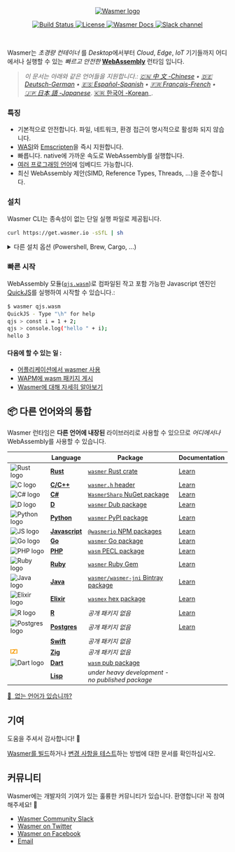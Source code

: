 <div align="center">
  <a href="https://wasmer.io" target="_blank" rel="noopener noreferrer">
    <img width="300" src="https://raw.githubusercontent.com/wasmerio/wasmer/master/assets/logo.png" alt="Wasmer logo">
  </a>

  <p>
    <a href="https://github.com/wasmerio/wasmer/actions?query=workflow%3Abuild">
      <img src="https://github.com/wasmerio/wasmer/workflows/build/badge.svg?style=flat-square" alt="Build Status">
    </a>
    <a href="https://github.com/wasmerio/wasmer/blob/master/LICENSE">
      <img src="https://img.shields.io/github/license/wasmerio/wasmer.svg" alt="License">
    </a>
    <a href="https://docs.wasmer.io">
      <img src="https://img.shields.io/static/v1?label=Docs&message=docs.wasmer.io&color=blue" alt="Wasmer Docs">
    </a>
    <a href="https://slack.wasmer.io">
      <img src="https://img.shields.io/static/v1?label=Slack&message=join%20us!&color=brighgreen" alt="Slack channel">
    </a>
  </p>
</div>

<br />

Wasmer는 _초경량 컨테이너_ 를 *Desktop*에서부터 *Cloud*, *Edge*, *IoT* 기기들까지 어디에서나 실행할 수 있는 _빠르고 안전한_ [**WebAssembly**](https://webassembly.org) 런타임 입니다.

> _이 문서는 아래와 같은 언어들을 지원합니다.:
[🇨🇳 中 文 -Chinese](https://github.com/wasmerio/wasmer/blob/master/docs/cn/README.md) • 
[🇩🇪 Deutsch-German](https://github.com/wasmerio/wasmer/blob/master/docs/de/README.md) • 
[🇪🇸 Español-Spanish](https://github.com/wasmerio/wasmer/blob/master/docs/es/README.md) • 
[🇫🇷 Français-French](https://github.com/wasmerio/wasmer/blob/master/docs/fr/README.md) • 
[🇯🇵 日本 語 -Japanese](https://github.com/wasmerio/wasmer/blob/master/docs/ja/README.md)_.
[🇰🇷 한국어 -Korean](https://github.com/wasmerio/wasmer/blob/master/docs/ko/README.md)_.

### 특징

* 기본적으로 안전합니다. 파일, 네트워크, 환경 접근이 명시적으로 활성화 되지 않습니다.
* [WASI](https://github.com/WebAssembly/WASI)와 [Emscripten](https://emscripten.org/)을 즉시 지원합니다.
* 빠릅니다. native에 가까운 속도로 WebAssembly를 실행합니다.
* [여러 프로그래밍 언어](https://github.com/wasmerio/wasmer/#-language-integrations)에 임베디드 가능합니다.
* 최신 WebAssembly 제안(SIMD, Reference Types, Threads, ...)을 준수합니다.

### 설치

Wasmer CLI는 종속성이 없는 단일 실행 파일로 제공됩니다.

```sh
curl https://get.wasmer.io -sSfL | sh
```


<details>
  <summary>다른 설치 옵션 (Powershell, Brew, Cargo, ...)</summary>
  
  _Wasmer는 다양한 패키지 매니저를 통해 설치 할 수 있습니다. 환경에 가장 적합한 것을 선택하십시오.:_
  
  * Powershell (Windows)
    ```powershell
    iwr https://win.wasmer.io -useb | iex
    ```

  * <a href="https://formulae.brew.sh/formula/wasmer">Homebrew</a> (macOS, Linux)

    ```sh
    brew install wasmer
    ```

  * <a href="https://github.com/ScoopInstaller/Main/blob/master/bucket/wasmer.json">Scoop</a> (Windows)

    ```sh
    scoop install wasmer
    ```

  * <a href="https://chocolatey.org/packages/wasmer">Chocolatey</a> (Windows)

    ```sh
    choco install wasmer
    ```
  
  * <a href="https://crates.io/crates/wasmer-cli/">Cargo</a>

    _Note: 사용 가능한 모든 기능은 [`wasmer-cli`
    crate docs](https://github.com/wasmerio/wasmer/tree/master/lib/cli/README.md) 문서에 설명되어 있습니다._

    ```sh
    cargo install wasmer-cli
    ```

  > 더 많은 설치 옵션을 찾고 계십니까? 자세한 내용은 [the `wasmer-install`
  repository](https://github.com/wasmerio/wasmer-install)를 참조하십시오!
</details>

### 빠른 시작

WebAssembly 모듈([`qjs.wasm`](https://registry-cdn.wapm.io/contents/_/quickjs/0.0.3/build/qjs.wasm))로 컴파일된
작고 포함 가능한 Javascript 엔진인 [QuickJS](https://github.com/bellard/quickjs/)를 실행하여 시작할 수 있습니다.:

```bash
$ wasmer qjs.wasm
QuickJS - Type "\h" for help
qjs > const i = 1 + 2;
qjs > console.log("hello " + i);
hello 3
```

#### 다음에 할 수 있는 일 :

- [어플리케이션에서 wasmer 사용](https://docs.wasmer.io/integrations/rust)
- [WAPM에 wasm 패키지 게시](https://docs.wasmer.io/ecosystem/wapm/publishing-your-package)
- [Wasmer에 대해 자세히 알아보기](https://medium.com/wasmer/)

## 📦 다른 언어와의 통합

Wasmer 런타임은 **다른 언어에 내장된** 라이브러리로 사용할 수 있으므로 _어디에서나_ WebAssembly를 사용할 수 있습니다.

| | Language | Package | Documentation |
|-|-|-|-|
| ![Rust logo] | [**Rust**][Rust integration] | [`wasmer` Rust crate] | [Learn][rust docs]
| ![C logo] | [**C/C++**][C integration] | [`wasmer.h` header] | [Learn][c docs] |
| ![C# logo] | [**C#**][C# integration] | [`WasmerSharp` NuGet package] | [Learn][c# docs] |
| ![D logo] | [**D**][D integration] | [`wasmer` Dub package] | [Learn][d docs] |
| ![Python logo] | [**Python**][Python integration] | [`wasmer` PyPI package] | [Learn][python docs] |
| ![JS logo] | [**Javascript**][JS integration] | [`@wasmerio` NPM packages] | [Learn][js docs] |
| ![Go logo] | [**Go**][Go integration] | [`wasmer` Go package] | [Learn][go docs] |
| ![PHP logo] | [**PHP**][PHP integration] | [`wasm` PECL package] | [Learn][php docs] |
| ![Ruby logo] | [**Ruby**][Ruby integration] | [`wasmer` Ruby Gem] | [Learn][ruby docs] |
| ![Java logo] | [**Java**][Java integration] | [`wasmer/wasmer-jni` Bintray package] | [Learn][java docs] |
| ![Elixir logo] | [**Elixir**][Elixir integration] | [`wasmex` hex package] | [Learn][elixir docs] |
| ![R logo] | [**R**][R integration] | *공개 패키지 없음* | [Learn][r docs] |
| ![Postgres logo] | [**Postgres**][Postgres integration] | *공개 패키지 없음* | [Learn][postgres docs] |
|  | [**Swift**][Swift integration] | *공개 패키지 없음* | |
| ![Zig logo] | [**Zig**][Zig integration] | *공개 패키지 없음* | |
| ![Dart logo] | [**Dart**][Dart integration] | [`wasm` pub package] | |
|  | [**Lisp**][Lisp integration] | *under heavy development - no published package* | |

[👋&nbsp;&nbsp;없는 언어가 있습니까?](https://github.com/wasmerio/wasmer/issues/new?assignees=&labels=%F0%9F%8E%89+enhancement&template=---feature-request.md&title=)

[rust logo]: https://raw.githubusercontent.com/wasmerio/wasmer/master/assets/languages/rust.svg
[rust integration]: https://github.com/wasmerio/wasmer/tree/master/lib/api
[`wasmer` rust crate]: https://crates.io/crates/wasmer/
[rust docs]: https://docs.rs/wasmer/

[c logo]: https://raw.githubusercontent.com/wasmerio/wasmer/master/assets/languages/c.svg
[c integration]: https://github.com/wasmerio/wasmer/tree/master/lib/c-api
[`wasmer.h` header]: https://github.com/wasmerio/wasmer/blob/master/lib/c-api/wasmer.h
[c docs]: https://docs.rs/wasmer-c-api/*/wasmer_c_api/wasm_c_api/index.html

[c# logo]: https://raw.githubusercontent.com/wasmerio/wasmer/master/assets/languages/csharp.svg
[c# integration]: https://github.com/migueldeicaza/WasmerSharp
[`wasmersharp` nuget package]: https://www.nuget.org/packages/WasmerSharp/
[c# docs]: https://migueldeicaza.github.io/WasmerSharp/

[d logo]: https://raw.githubusercontent.com/wasmerio/wasmer/master/assets/languages/d.svg
[d integration]: https://github.com/chances/wasmer-d
[`wasmer` Dub package]: https://code.dlang.org/packages/wasmer
[d docs]: https://chances.github.io/wasmer-d

[python logo]: https://raw.githubusercontent.com/wasmerio/wasmer/master/assets/languages/python.svg
[python integration]: https://github.com/wasmerio/wasmer-python
[`wasmer` pypi package]: https://pypi.org/project/wasmer/
[python docs]: https://wasmerio.github.io/wasmer-python/api/wasmer/

[go logo]: https://raw.githubusercontent.com/wasmerio/wasmer/master/assets/languages/go.svg
[go integration]: https://github.com/wasmerio/wasmer-go
[`wasmer` go package]: https://pkg.go.dev/github.com/wasmerio/wasmer-go/wasmer
[go docs]: https://pkg.go.dev/github.com/wasmerio/wasmer-go/wasmer?tab=doc

[php logo]: https://raw.githubusercontent.com/wasmerio/wasmer/master/assets/languages/php.svg
[php integration]: https://github.com/wasmerio/wasmer-php
[`wasm` pecl package]: https://pecl.php.net/package/wasm
[php docs]: https://wasmerio.github.io/wasmer-php/

[js logo]: https://raw.githubusercontent.com/wasmerio/wasmer/master/assets/languages/js.svg
[js integration]: https://github.com/wasmerio/wasmer-js
[`@wasmerio` npm packages]: https://www.npmjs.com/org/wasmer
[js docs]: https://docs.wasmer.io/integrations/js/reference-api

[ruby logo]: https://raw.githubusercontent.com/wasmerio/wasmer/master/assets/languages/ruby.svg
[ruby integration]: https://github.com/wasmerio/wasmer-ruby
[`wasmer` ruby gem]: https://rubygems.org/gems/wasmer
[ruby docs]: https://wasmerio.github.io/wasmer-ruby/wasmer_ruby/index.html

[java logo]: https://raw.githubusercontent.com/wasmerio/wasmer/master/assets/languages/java.svg
[java integration]: https://github.com/wasmerio/wasmer-java
[`wasmer/wasmer-jni` bintray package]: https://bintray.com/wasmer/wasmer-jni/wasmer-jni
[java docs]: https://github.com/wasmerio/wasmer-java/#api-of-the-wasmer-library

[elixir logo]: https://raw.githubusercontent.com/wasmerio/wasmer/master/assets/languages/elixir.svg
[elixir integration]: https://github.com/tessi/wasmex
[elixir docs]: https://hexdocs.pm/wasmex/api-reference.html
[`wasmex` hex package]: https://hex.pm/packages/wasmex

[r logo]: https://raw.githubusercontent.com/wasmerio/wasmer/master/assets/languages/r.svg
[r integration]: https://github.com/dirkschumacher/wasmr
[r docs]: https://github.com/dirkschumacher/wasmr#example

[postgres logo]: https://raw.githubusercontent.com/wasmerio/wasmer/master/assets/languages/postgres.svg
[postgres integration]: https://github.com/wasmerio/wasmer-postgres
[postgres docs]: https://github.com/wasmerio/wasmer-postgres#usage--documentation

[swift integration]: https://github.com/AlwaysRightInstitute/SwiftyWasmer

[zig logo]: https://raw.githubusercontent.com/ziglang/logo/master/zig-favicon.png
[zig integration]: https://github.com/zigwasm/wasmer-zig

[dart logo]: https://raw.githubusercontent.com/wasmerio/wasmer/master/assets/languages/dart.svg
[dart integration]: https://github.com/dart-lang/wasm
[`wasm` pub package]: https://pub.dev/packages/wasm

[lisp integration]: https://github.com/helmutkian/cl-wasm-runtime

## 기여

도움을 주셔서 감사합니다! 💜

[Wasmer를 빌드](https://docs.wasmer.io/ecosystem/wasmer/building-from-source)하거나 [변경 사항을 테스트](https://docs.wasmer.io/ecosystem/wasmer/building-from-source/testing)하는 방법에 대한 문서를 확인하십시오.

## 커뮤니티
Wasmer에는 개발자의 기여가 있는 훌륭한 커뮤니티가 있습니다. 환영합니다! 꼭 참여해주세요! 👋

- [Wasmer Community Slack](https://slack.wasmer.io/)
- [Wasmer on Twitter](https://twitter.com/wasmerio)
- [Wasmer on Facebook](https://www.facebook.com/wasmerio)
- [Email](mailto:hello@wasmer.io)
